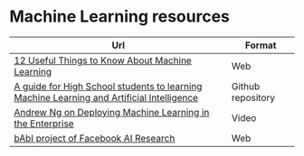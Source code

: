 # Machine Learning resources

| Url | Format |
|-----|--------|
| [12 Useful Things to Know About Machine Learning](https://www.kdnuggets.com/2018/04/12-useful-things-know-about-machine-learning.html) | Web | 
| [A guide for High School students to learning Machine Learning and Artificial Intelligence](https://github.com/kjaisingh/high-school-guide-to-machine-learning) | Github repository |
| [Andrew Ng on Deploying Machine Learning in the Enterprise](https://insidehpc.com/2018/05/video-andrew-ng-deploying-machine-learning-enterprise/) | Video |
| [bAbI project of Facebook AI Research](https://research.fb.com/downloads/babi/) | Web |
